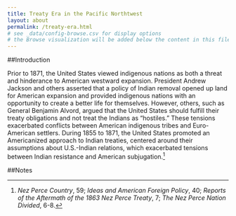 ```yaml
---
title: Treaty Era in the Pacific Northtwest
layout: about
permalink: /treaty-era.html
# see _data/config-browse.csv for display options
# the Browse visualization will be added below the content in this file
---
```

##Introduction

Prior to 1871, the United States viewed indigenous nations as both a threat and hinderance to American westward expansion. President Andrew Jackson and others asserted that a policy of Indian removal opened up land for American expansion and provided indigenous nations with an opportunity to create a better life for themselves.  However, others, such as General Benjamin Alvord, argued that the United States should fulfill their treaty obligations and not treat the Indians as “hostiles.”  These tensions exacerbated conflicts between American indigenous tribes and Euro-American settlers.  During 1855 to 1871, the United States promoted an Americanized approach to Indian treaties, centered around their assumptions about U.S.-Indian relations, which exacerbated tensions between Indian resistance and American subjugation.[^1] 

##Notes 

[^1]:*Nez Perce Country*, 59; *Ideas and American Foreign Policy*, 40; *Reports of the Aftermath of the 1863 Nez Perce Treaty*, 7; *The Nez Perce Nation Divided*, 6-8. 
